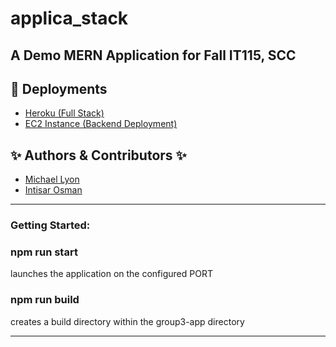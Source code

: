 # applica_stack
## A Demo MERN Application for Fall IT115, SCC

## 🚀  Deployments
- [Heroku (Full Stack)](https://group3-mern.herokuapp.com/)
- [EC2 Instance (Backend Deployment)](http://group3https-env.eba-xtmxhfmx.us-west-2.elasticbeanstalk.com/helloworld)

## ✨  Authors & Contributors ✨
- [Michael Lyon](https://www.github.com/lyoncodes)
- [Intisar Osman](https://github.com/intisarosman1)
---
### **Getting Started:**
### **npm run start**

launches the application on the configured PORT

### **npm run build**
creates a build directory within the group3-app directory

---
